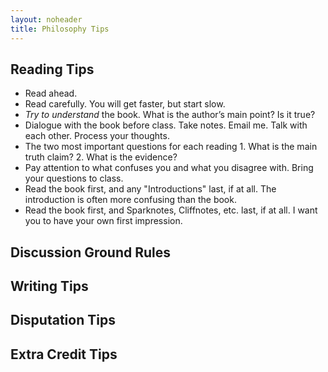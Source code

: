 ```yaml
---
layout: noheader
title: Philosophy Tips
---
```




## Reading Tips

* Read ahead. 
* Read carefully. You will get faster, but start slow. 
* *Try to understand* the book. What is the author’s main point? Is it true?
* Dialogue with the book before class. Take notes. Email me. Talk with each other. Process your thoughts. 
* The two most important questions for each reading 1. What is the main truth claim? 2. What is the evidence?
* Pay attention to what confuses you and what you disagree with. Bring your questions to class.
* Read the book first, and any "Introductions" last, if at all. The introduction is often more confusing than the book.
* Read the book first, and Sparknotes, Cliffnotes, etc. last, if at all. I want you to have your own first impression. 


## Discussion Ground Rules


## Writing Tips

## Disputation Tips


## Extra Credit Tips

